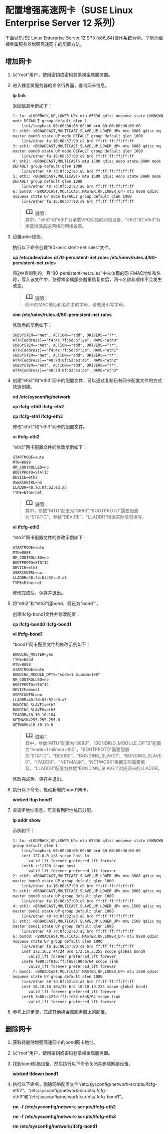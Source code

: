 # 配置增强高速网卡（SUSE Linux Enterprise Server 12 系列）<a name="bms_01_0070"></a>

下面以SUSE Linux Enterprise Server 12 SP3 \(x86\_64\)操作系统为例，举例介绍裸金属服务器增强高速网卡的配置方法。

## 增加网卡<a name="section2090625112216"></a>

1.  以“root”用户，使用密钥或密码登录裸金属服务器。
2.  <a name="li14997248288"></a>进入裸金属服务器的命令行界面，查询网卡信息。

    **ip** **link**

    返回信息示例如下：

    ```
    1: lo: <LOOPBACK,UP,LOWER_UP> mtu 65536 qdisc noqueue state UNKNOWN mode DEFAULT group default qlen 1
        link/loopback 00:00:00:00:00:00 brd 00:00:00:00:00:00
    2: eth0: <BROADCAST,MULTICAST,SLAVE,UP,LOWER_UP> mtu 8888 qdisc mq master bond0 state UP mode DEFAULT group default qlen 1000
        link/ether fa:16:00:57:90:c9 brd ff:ff:ff:ff:ff:ff
    3: eth1: <BROADCAST,MULTICAST,SLAVE,UP,LOWER_UP> mtu 8888 qdisc mq master bond0 state UP mode DEFAULT group default qlen 1000
        link/ether fa:16:00:57:90:c9 brd ff:ff:ff:ff:ff:ff
    4: eth2: <BROADCAST,MULTICAST> mtu 1500 qdisc noop state DOWN mode DEFAULT group default qlen 1000
        link/ether 40:7d:0f:52:e3:a5 brd ff:ff:ff:ff:ff:ff
    5: eth3: <BROADCAST,MULTICAST> mtu 1500 qdisc noop state DOWN mode DEFAULT group default qlen 1000
        link/ether 40:7d:0f:52:e3:a6 brd ff:ff:ff:ff:ff:ff
    6: bond0: <BROADCAST,MULTICAST,MASTER,UP,LOWER_UP> mtu 8888 qdisc noqueue state UP mode DEFAULT group default qlen 1000
        link/ether fa:16:00:57:90:c9 brd ff:ff:ff:ff:ff:ff
    ```

    >![](public_sys-resources/icon-note.gif) **说明：**   
    >其中，“eth0”和“eth1”为承载VPC网络的网络设备，“eth2”和“eth3”为承载增强高速网络的网络设备。  

3.  设置udev规则。

    执行以下命令创建“80-persistent-net.rules”文件。

    **cp** **/etc/udev/rules.d/70-persistent-net.rules** **/etc/udev/rules.d/80-persistent-net.rules**

    将[2](#li14997248288)中查询到的，且“80-persistent-net.rules”中未体现的网卡MAC地址和名称，写入该文件中，使得裸金属服务器重启复位后，网卡名称和顺序不会发生改变。

    >![](public_sys-resources/icon-note.gif) **说明：**   
    >网卡的MAC地址和名称中的字母，请使用小写字母。  

    **vim** **/etc/udev/rules.d/80-persistent-net.rules**

    修改后的示例如下：

    ```
    SUBSYSTEM=="net", ACTION=="add", DRIVERS=="?*", ATTR{address}=="f4:4c:7f:5d:b7:2a", NAME="eth0"
    SUBSYSTEM=="net", ACTION=="add", DRIVERS=="?*", ATTR{address}=="f4:4c:7f:5d:b7:2b", NAME="eth1"
    SUBSYSTEM=="net", ACTION=="add", DRIVERS=="?*", ATTR{address}=="40:7d:0f:52:e3:a5", NAME="eth2"
    SUBSYSTEM=="net", ACTION=="add", DRIVERS=="?*", ATTR{address}=="40:7d:0f:52:e3:a6", NAME="eth3"
    ```

4.  创建“eth2”和“eth3”网卡的配置文件，可以通过复制已有网卡配置文件的方式快速创建。

    **cd** **/etc/sysconfig/network**

    **cp** **ifcfg-eth0** **ifcfg-eth2**

    **cp** **ifcfg-eth1** **ifcfg-eth3**

    修改“eth2”和“eth3”网卡的配置文件。

    **vi** **ifcfg-eth2**

    “eth2”网卡配置文件的修改示例如下：

    ```
    STARTMODE=auto
    MTU=8888
    NM_CONTROLLED=no
    BOOTPROTO=STATIC
    DEVICE=eth2
    USERCONTRL=no
    LLADDR=40:7d:0f:52:e3:a5
    TYPE=Ethernet 
    ```

    >![](public_sys-resources/icon-note.gif) **说明：**   
    >其中，参数“MTU”配置为“8888”,“BOOTPROTO”需要配置为“STATIC”，参数“DEVICE”、“LLADDR”根据实际情况填写。  

    **vi** **ifcfg-eth3**

    “eth3”网卡配置文件的修改示例如下：

    ```
    STARTMODE=auto
    MTU=8888
    NM_CONTROLLED=no
    BOOTPROTO=STATIC
    DEVICE=eth3
    USERCONTRL=no
    LLADDR=40:7d:0f:52:e3:a6
    TYPE=Ethernet
    ```

    修改完成后，保存并退出。

5.  将“eth2”和“eth3”组bond，假设为“bond1”。

    创建ifcfg-bond1文件并修改配置：

    **cp** **ifcfg-bond0** **ifcfg-bond1**

    **vi** **ifcfg-bond1**

    “bond1”网卡配置文件的修改示例如下：

    ```
    BONDING_MASTER=yes
    TYPE=Bond
    MTU=8888
    STARTMODE=auto
    BONDING_MODULE_OPTS="mode=1 miimon=100"
    NM_CONTROLLED=no
    BOOTPROTO=STATIC
    DEVICE=bond1
    USERCONTRL=no
    LLADDR=40:7d:0f:52:e3:a5
    BONDING_SLAVE1=eth2
    BONDING_SLAVE0=eth3
    IPADDR=10.10.10.104
    NETMASK=255.255.255.0
    NETWORK=10.10.10.0
    ```

    >![](public_sys-resources/icon-note.gif) **说明：**   
    >其中，参数“MTU”配置为“8888”，“BONDING\_MODULE\_OPTS”配置为“mode=1 miimon=100”，“BOOTPROTO”需要配置为“STATIC”，“DEVICE”、“BONDING\_SLAVE1”、“BONDING\_SLAVE0”、“IPADDR”、“NETMASK”、“NETWORK”根据实际需要填写，“LLADDR”配置为参数“BONDING\_SLAVE1”对应网卡的LLADDR。  

    修改完成后，保存并退出。

6.  执行以下命令，启动新增的bond1网卡。

    **wicked** **ifup** **bond1**

7.  查询IP地址信息，可查看到IP地址已分配。

    **ip** **addr** **show**

    示例如下：

    ```
    1: lo: <LOOPBACK,UP,LOWER_UP> mtu 65536 qdisc noqueue state UNKNOWN group default qlen 1
        link/loopback 00:00:00:00:00:00 brd 00:00:00:00:00:00
        inet 127.0.0.1/8 scope host lo
           valid_lft forever preferred_lft forever
        inet6 ::1/128 scope host 
           valid_lft forever preferred_lft forever
    2: eth0: <BROADCAST,MULTICAST,SLAVE,UP,LOWER_UP> mtu 8888 qdisc mq master bond0 state UP group default qlen 1000
        link/ether fa:16:00:57:90:c9 brd ff:ff:ff:ff:ff:ff
    3: eth1: <BROADCAST,MULTICAST,SLAVE,UP,LOWER_UP> mtu 8888 qdisc mq master bond0 state UP group default qlen 1000
        link/ether fa:16:00:57:90:c9 brd ff:ff:ff:ff:ff:ff
    4: eth2: <BROADCAST,MULTICAST,SLAVE,UP,LOWER_UP> mtu 1500 qdisc mq master bond1 state UP group default qlen 1000
        link/ether 40:7d:0f:52:e3:a5 brd ff:ff:ff:ff:ff:ff
    5: eth3: <BROADCAST,MULTICAST,SLAVE,UP,LOWER_UP> mtu 1500 qdisc mq master bond1 state UP group default qlen 1000
        link/ether 40:7d:0f:52:e3:a5 brd ff:ff:ff:ff:ff:ff
    6: bond0: <BROADCAST,MULTICAST,MASTER,UP,LOWER_UP> mtu 8888 qdisc noqueue state UP group default qlen 1000
        link/ether fa:16:00:57:90:c9 brd ff:ff:ff:ff:ff:ff
        inet 172.16.2.44/24 brd 172.16.2.255 scope global bond0
           valid_lft forever preferred_lft forever
        inet6 fe80::f816:ff:fe57:90c9/64 scope link 
           valid_lft forever preferred_lft forever
    7: bond1: <BROADCAST,MULTICAST,MASTER,UP,LOWER_UP> mtu 1500 qdisc noqueue state UP group default qlen 1000
        link/ether 40:7d:0f:52:e3:a5 brd ff:ff:ff:ff:ff:ff
        inet 10.10.10.104/24 brd 10.10.10.255 scope global bond1
           valid_lft forever preferred_lft forever
        inet6 fe80::427d:fff:fe52:e3a5/64 scope link 
           valid_lft forever preferred_lft forever
    ```

8.  参考上述步骤，完成其他裸金属服务器上的配置。

## 删除网卡<a name="section161061625152215"></a>

1.  获取待删除增强高速网卡的bond网卡地址。
2.  以“root”用户，使用密钥或密码登录裸金属服务器。
3.  找到bond网络设备，然后执行以下命令关闭并删除网络设备。

    **wicked** **ifdown** **bond1**

4.  执行以下命令，删除网络配置文件“/etc/sysconfig/network-scripts/ifcfg-eth2”、“/etc/sysconfig/network-scripts/ifcfg-eth3”和“/etc/sysconfig/network-scripts/ifcfg-bond1”。

    **rm** **-f** **/etc/sysconfig/network-scripts/ifcfg-eth2**

    **rm** **-f** **/etc/sysconfig/network-scripts/ifcfg-eth3**

    **rm** **/etc/sysconfig/network/ifcfg-bond1**


